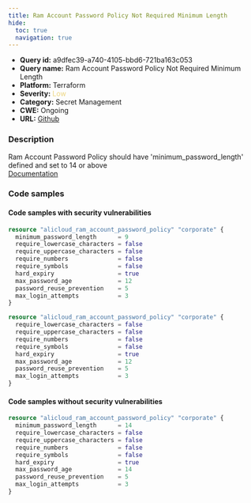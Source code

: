 ```yaml
---
title: Ram Account Password Policy Not Required Minimum Length
hide:
  toc: true
  navigation: true
---
```


-   **Query id:** a9dfec39-a740-4105-bbd6-721ba163c053
-   **Query name:** Ram Account Password Policy Not Required Minimum Length
-   **Platform:** Terraform
-   **Severity:** <span style="color:#edd57e">Low</span>
-   **Category:** Secret Management
-   **CWE:** Ongoing
-   **URL:** [Github](https://github.com/DataDog/kics/tree/master/assets/queries/terraform/alicloud/ram_account_password_policy_not_required_minimum_length)

### Description
Ram Account Password Policy should have 'minimum_password_length' defined and set to 14 or above<br>
[Documentation](https://registry.terraform.io/providers/aliyun/alicloud/latest/docs/resources/ram_account_password_policy#minimum_password_length)

### Code samples
#### Code samples with security vulnerabilities
```tf title="Positive test num. 1 - tf file" hl_lines="2"
resource "alicloud_ram_account_password_policy" "corporate" {
  minimum_password_length      = 9
  require_lowercase_characters = false
  require_uppercase_characters = false
  require_numbers              = false
  require_symbols              = false
  hard_expiry                  = true
  max_password_age             = 12
  password_reuse_prevention    = 5
  max_login_attempts           = 3
}

```
```tf title="Positive test num. 2 - tf file" hl_lines="1"
resource "alicloud_ram_account_password_policy" "corporate" {
  require_lowercase_characters = false
  require_uppercase_characters = false
  require_numbers              = false
  require_symbols              = false
  hard_expiry                  = true
  max_password_age             = 12
  password_reuse_prevention    = 5
  max_login_attempts           = 3
}

```


#### Code samples without security vulnerabilities
```tf title="Negative test num. 1 - tf file"
resource "alicloud_ram_account_password_policy" "corporate" {
  minimum_password_length      = 14
  require_lowercase_characters = false
  require_uppercase_characters = false
  require_numbers              = false
  require_symbols              = false
  hard_expiry                  = true
  max_password_age             = 14
  password_reuse_prevention    = 5
  max_login_attempts           = 3
}

```
